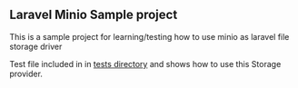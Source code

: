 

## Laravel Minio Sample project

This is a sample project for learning/testing how to use minio as laravel file storage driver  

Test file included in in [tests directory](./tests/Unit/MinioStorageTest.php) and shows how to use this Storage provider.

